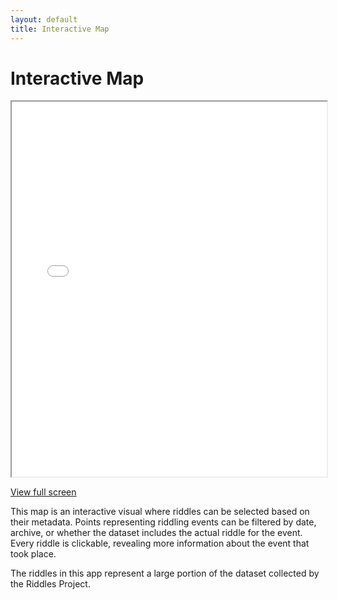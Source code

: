 ```yaml
---
layout: default
title: Interactive Map
---
```

# Interactive Map
<iframe src="visualizations/interactive.html"
        width="100%" height="600px">
</iframe>
<p><a href="visualizations/interactive" target="_blank">View full screen</a></p>

This map is an interactive visual where riddles can be selected based on their metadata. Points representing riddling events can be filtered by date, archive, or whether the dataset includes the actual riddle for the event. Every riddle is clickable, revealing more information about the event that took place. 

The riddles in this app represent a large portion of the dataset collected by the Riddles Project.


